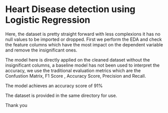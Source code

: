 # Heart Disease detection using Logistic Regression

Here, the dataset is pretty straight forward with less complexions it has no null values to be imported or dropped.
First we perform the EDA and check the feature columns which have the most impact on the dependent variable and remove the 
insignificant ones.

The model here is directly applied on the cleaned dataset without the insignificant columns, a baseline model has not been used to 
interpret the accuracy, we use the traditional evaluation metrics which are the Confustion Matrix, F1 Score , Accuracy Score, Precision and Recall.

The model achieves an accuracy score of 91%

The dataset is provided in the same directory for use.

Thank you 
